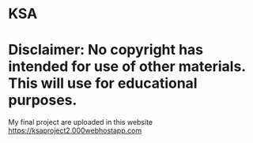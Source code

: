 # KSA
# Disclaimer: No copyright has intended for use of other materials. This will use for educational purposes.

My final project are uploaded in this website
https://ksaproject2.000webhostapp.com
